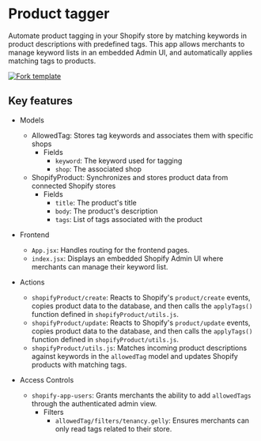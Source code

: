 # Product tagger

Automate product tagging in your Shopify store by matching keywords in product descriptions with predefined tags. This app allows merchants to manage keyword lists in an embedded Admin UI, and automatically applies matching tags to products.

[![Fork template](https://img.shields.io/badge/Fork%20template-%233A0CFF?style=for-the-badge)](https://app.gadget.dev/auth/fork?domain=product-tagger-template.gadget.app)

## Key features

- Models

  - AllowedTag: Stores tag keywords and associates them with specific shops
    - Fields
      - `keyword`: The keyword used for tagging
      - `shop`: The associated shop
  - ShopifyProduct: Synchronizes and stores product data from connected Shopify stores
    - Fields
      - `title`: The product's title
      - `body`: The product's description
      - `tags`: List of tags associated with the product

- Frontend

  - `App.jsx`: Handles routing for the frontend pages.
  - `index.jsx`: Displays an embedded Shopify Admin UI where merchants can manage their keyword list.

- Actions

  - `shopifyProduct/create`: Reacts to Shopify's `product/create` events, copies product data to the database, and then calls the `applyTags()` function defined in `shopifyProduct/utils.js`.
  - `shopifyProduct/update`: Reacts to Shopify's `product/update` events, copies product data to the database, and then calls the `applyTags()` function defined in `shopifyProduct/utils.js`.
  - `shopifyProduct/utils.js`: Matches incoming product descriptions against keywords in the `allowedTag` model and updates Shopify products with matching tags.

- Access Controls

  - `shopify-app-users`: Grants merchants the ability to add `allowedTags` through the authenticated admin view.
    - Filters
      - `allowedTag/filters/tenancy.gelly`: Ensures merchants can only read tags related to their store.
